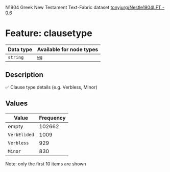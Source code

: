 <p>N1904 Greek New Testament Text-Fabric dataset <a href="https://github.com/tonyjurg/Nestle1904LFT">tonyjurg/Nestle1904LFT - 0.6</a></p>

<h1>Feature: clausetype</h1>

<table>
<thead>
<tr>
  <th>Data type</th>
  <th>Available for node types</th>
</tr>
</thead>
<tbody>
<tr>
  <td><code>string</code></td>
  <td><A HREF="featurebynodetype.md#wg"><code>wg</code></A></td>
</tr>
</tbody>
</table>

<h2>Description</h2>

<p>✅ Clause type details (e.g. Verbless, Minor)</p>

<h2>Values</h2>

<table>
<thead>
<tr>
  <th>Value</th>
  <th>Frequency</th>
</tr>
</thead>
<tbody>
<tr>
  <td>empty</td>
  <td>102662</td>
</tr>
<tr>
  <td><code>VerbElided</code></td>
  <td>1009</td>
</tr>
<tr>
  <td><code>Verbless</code></td>
  <td>929</td>
</tr>
<tr>
  <td><code>Minor</code></td>
  <td>830</td>
</tr>
</tbody>
</table>

<p>Note: only the first 10 items are shown</p>
